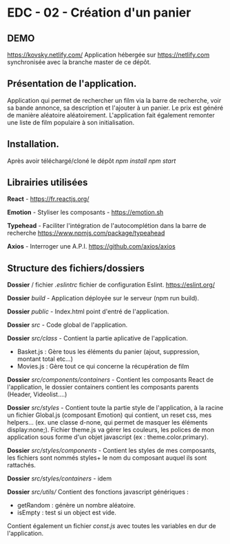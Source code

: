 # EDC - 02 - Création d'un panier

## DEMO
https://kovsky.netlify.com/
Application hébergée sur https://netlify.com synchronisée avec la branche master de ce dépôt.

## Présentation de l'application.
Application qui permet de rechercher un film via la barre de recherche, voir sa bande annonce, sa description et l'ajouter à un panier.
Le prix est généré de manière aléatoire aléatoirement.
L'application fait également remonter une liste de film populaire à son initialisation.

## Installation.
Après avoir téléchargé/cloné le dépôt 
*npm install*
*npm start*


## Librairies utilisées
**React** - https://fr.reactjs.org/

**Emotion** - Styliser les composants - https://emotion.sh

**Typehead** - Faciliter l'intégration de l'autocomplétion dans la barre de recherche https://www.npmjs.com/package/typeahead

**Axios** - Interroger une A.P.I. https://github.com/axios/axios

## Structure des fichiers/dossiers
**Dossier** / fichier *.eslintrc* fichier de configuration Eslint. https://eslint.org/

**Dossier** *build* - Application déployée sur le serveur (npm run build).

**Dossier** *public* - Index.html point d'entré de l'application.

**Dossier** *src* - Code global de l'application.

**Dossier** *src/class* - Contient la partie aplicative de l'application.
* Basket.js : Gère tous les éléments du panier (ajout, suppression, montant total etc...)
* Movies.js : Gère tout ce qui concerne la récupération de film

**Dossier** *src/components/containers* - Contient les composants React de l'application, le dossier containers contient les composants parents (Header, Videolist....)

**Dossier** *src/styles* - Contient toute la partie style de l'application, à la racine un fichier Global.js (composant Emotion) qui contient, un reset css, mes helpers... (ex. une classe d-none, qui permet de masquer les éléments display:none;). Fichier theme.js va gérer les couleurs, les polices de mon application sous forme d'un objet javascript (ex : theme.color.primary).

**Dossier** *src/styles/components* - Contient les styles de mes composants, les fichiers sont nommés styles+ le nom du composant auquel ils sont rattachés.

**Dossier** *src/styles/containers* - idem

**Dossier** *src/utils/* 
Contient des fonctions javascript génériques :
* getRandom : génère un nombre aléatoire. 
* isEmpty : test si un object est vide.

Contient également un fichier *const.js* avec toutes les variables en dur de l'application.
